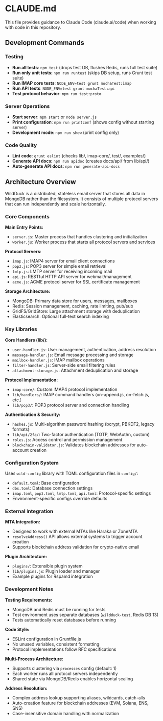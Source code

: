 # CLAUDE.md

This file provides guidance to Claude Code (claude.ai/code) when working with code in this repository.

## Development Commands

### Testing
- **Run all tests**: `npm test` (drops test DB, flushes Redis, runs full test suite)
- **Run only unit tests**: `npm run runtest` (skips DB setup, runs Grunt test suite)
- **Run IMAP core tests**: `NODE_ENV=test grunt mochaTest:imap`
- **Run API tests**: `NODE_ENV=test grunt mochaTest:api`
- **Test protocol behavior**: `npm run test:proto`

### Server Operations
- **Start server**: `npm start` or `node server.js`
- **Print configuration**: `npm run printconf` (shows config without starting server)
- **Development mode**: `npm run show` (print config only)

### Code Quality
- **Lint code**: `grunt eslint` (checks lib/, imap-core/, test/, examples/)
- **Generate API docs**: `npm run apidoc` (creates docs/api/ from lib/api/)
- **Auto-generate API docs**: `npm run generate-api-docs`

## Architecture Overview

WildDuck is a distributed, stateless email server that stores all data in MongoDB rather than the filesystem. It consists of multiple protocol servers that can run independently and scale horizontally.

### Core Components

**Main Entry Points:**
- `server.js`: Master process that handles clustering and initialization
- `worker.js`: Worker process that starts all protocol servers and services

**Protocol Servers:**
- `imap.js`: IMAP4 server for email client connections
- `pop3.js`: POP3 server for simple email retrieval
- `lmtp.js`: LMTP server for receiving incoming mail
- `api.js`: RESTful HTTP API server for webmail/management
- `acme.js`: ACME protocol server for SSL certificate management

**Storage Architecture:**
- MongoDB: Primary data store for users, messages, mailboxes
- Redis: Session management, caching, rate limiting, pub/sub
- GridFS/GridStore: Large attachment storage with deduplication
- Elasticsearch: Optional full-text search indexing

### Key Libraries

**Core Handlers (lib/):**
- `user-handler.js`: User management, authentication, address resolution
- `message-handler.js`: Email message processing and storage
- `mailbox-handler.js`: IMAP mailbox operations
- `filter-handler.js`: Server-side email filtering rules
- `attachment-storage.js`: Attachment deduplication and storage

**Protocol Implementation:**
- `imap-core/`: Custom IMAP4 protocol implementation
- `lib/handlers/`: IMAP command handlers (on-append.js, on-fetch.js, etc.)
- `lib/pop3/`: POP3 protocol server and connection handling

**Authentication & Security:**
- `hashes.js`: Multi-algorithm password hashing (bcrypt, PBKDF2, legacy formats)
- `lib/api/2fa/`: Two-factor authentication (TOTP, WebAuthn, custom)
- `roles.js`: Access control and permission management
- `blockchain-validator.js`: Validates blockchain addresses for auto-account creation

### Configuration System

Uses `wild-config` library with TOML configuration files in `config/`:
- `default.toml`: Base configuration
- `dbs.toml`: Database connection settings
- `imap.toml`, `pop3.toml`, `lmtp.toml`, `api.toml`: Protocol-specific settings
- Environment-specific configs override defaults

### External Integration

**MTA Integration:**
- Designed to work with external MTAs like Haraka or ZoneMTA
- `resolveAddress()` API allows external systems to trigger account creation
- Supports blockchain address validation for crypto-native email

**Plugin Architecture:**
- `plugins/`: Extensible plugin system
- `lib/plugins.js`: Plugin loader and manager
- Example plugins for Rspamd integration

### Development Notes

**Testing Requirements:**
- MongoDB and Redis must be running for tests
- Test environment uses separate databases (`wildduck-test`, Redis DB 13)
- Tests automatically reset databases before running

**Code Style:**
- ESLint configuration in Gruntfile.js
- No unused variables, consistent formatting
- Protocol implementations follow RFC specifications

**Multi-Process Architecture:**
- Supports clustering via `processes` config (default: 1)
- Each worker runs all protocol servers independently
- Shared state via MongoDB/Redis enables horizontal scaling

**Address Resolution:**
- Complex address lookup supporting aliases, wildcards, catch-alls
- Auto-creation feature for blockchain addresses (EVM, Solana, ENS, SNS)
- Case-insensitive domain handling with normalization
